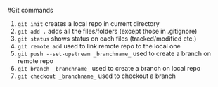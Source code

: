 #Git commands

1. `git init`
    creates a local repo in current directory
1. `git add .`
    adds all the files/folders (except those in .gitignore)
1. `git status`
    shows status on each files (tracked/modified etc.)
1. `git remote add`
    used to link remote repo to the local one
1. `git push --set-upstream _branchname_`
    used to create a branch on remote repo
1. `git branch _branchname_`
    used to create a branch on local repo
1.  `git checkout _branchname_`
    used to checkout a branch